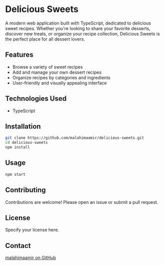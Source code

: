 # Delicious Sweets

A modern web application built with TypeScript, dedicated to delicious sweet recipes. Whether you're looking to share your favorite desserts, discover new treats, or organize your recipe collection, Delicious Sweets is the perfect place for all dessert lovers.

## Features
- Browse a variety of sweet recipes
- Add and manage your own dessert recipes
- Organize recipes by categories and ingredients
- User-friendly and visually appealing interface

## Technologies Used
- TypeScript

## Installation

```bash
git clone https://github.com/malahimaamir/delicious-sweets.git
cd delicious-sweets
npm install
```

## Usage

```bash
npm start
```

## Contributing
Contributions are welcome! Please open an issue or submit a pull request.

## License
Specify your license here.

## Contact
[malahimaamir on GitHub](https://github.com/malahimaamir)
